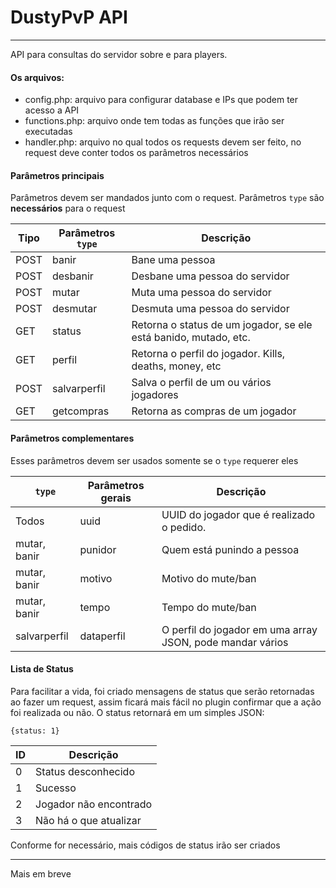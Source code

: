# DustyPvP API
----
API para consultas do servidor sobre e para players.


#### Os arquivos:

  - config.php: arquivo para configurar database e IPs que podem ter acesso a API
  - functions.php: arquivo onde tem todas as funções que irão ser executadas
  - handler.php: arquivo no qual todos os requests devem ser feito, no request deve conter todos os parâmetros necessários

#### Parâmetros principais
Parâmetros devem ser mandados junto com o request. Parâmetros ``type`` são **necessários** para o request

| Tipo | Parâmetros ``type`` | Descrição                                                        |
|------|---------------------|------------------------------------------------------------------|
| POST | banir               | Bane uma pessoa                                                  |
| POST | desbanir            | Desbane uma pessoa do servidor                                   |
| POST | mutar               | Muta uma pessoa do servidor                                      |
| POST | desmutar            | Desmuta uma pessoa do servidor                                   |
| GET  | status              | Retorna o status de um jogador, se ele está banido, mutado, etc. |
| GET  | perfil              | Retorna o perfil do jogador. Kills, deaths, money, etc           |
| POST | salvarperfil        | Salva o perfil de um ou vários jogadores                         |
| GET  | getcompras          | Retorna as compras de um jogador                                 |


#### Parâmetros complementares
Esses parâmetros devem ser usados somente se o ``type`` requerer eles

| `` type``    | Parâmetros gerais | Descrição                                                 |
|--------------|-------------------|-----------------------------------------------------------|
| Todos        | uuid              | UUID do jogador que é realizado o pedido.                 |
| mutar, banir | punidor           | Quem está punindo a pessoa                                |
| mutar, banir | motivo            | Motivo do mute/ban                                        |
| mutar, banir | tempo             | Tempo do mute/ban                                         |
| salvarperfil | dataperfil        | O perfil do jogador em uma array JSON, pode mandar vários |

#### Lista de Status
Para facilitar a vida, foi criado mensagens de status que serão retornadas ao fazer um request, assim ficará mais fácil no plugin confirmar que a ação foi realizada ou não.
O status retornará em um simples JSON:

``
{status: 1}
``

| ID | Descrição              |
|----|------------------------|
| 0  | Status desconhecido    |
| 1  | Sucesso                |
| 2  | Jogador não encontrado |
| 3  | Não há o que atualizar |


Conforme for necessário, mais códigos de status irão ser criados

-----

Mais em breve

